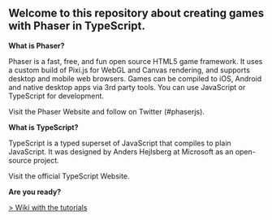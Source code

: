<h2>Welcome to this repository about creating games with Phaser in TypeScript.</h2>

**What is Phaser?**

Phaser is a fast, free, and fun open source HTML5 game framework. It uses a custom build of Pixi.js for WebGL and Canvas rendering, and supports desktop and mobile web browsers. Games can be compiled to iOS, Android and native desktop apps via 3rd party tools. You can use JavaScript or TypeScript for development.

Visit the Phaser Website and follow on Twitter (#phaserjs).

**What is TypeScript?**

TypeScript is a typed superset of JavaScript that compiles to plain JavaScript. It was designed by Anders Hejlsberg at Microsoft as an open-source project.

Visit the official TypeScript Website.

**Are you ready?**

<a href="https://github.com/Wizak/phaser.typescript.tutorial/wiki">> Wiki with the tutorials</a>
